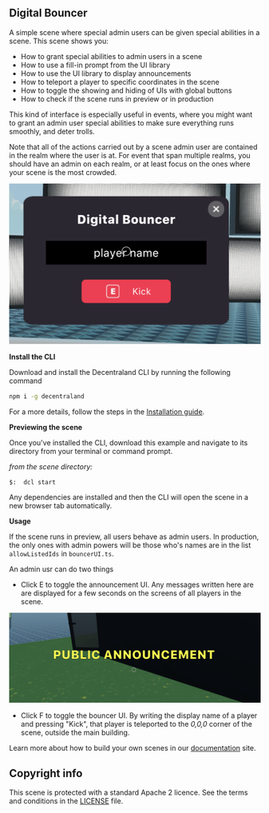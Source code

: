 ## Digital Bouncer

A simple scene where special admin users can be given special abilities in a scene. This scene shows you:

- How to grant special abilities to admin users in a scene
- How to use a fill-in prompt from the UI library
- How to use the UI library to display announcements
- How to teleport a player to specific coordinates in the scene
- How to toggle the showing and hiding of UIs with global buttons
- How to check if the scene runs in preview or in production

This kind of interface is especially useful in events, where you might want to grant an admin user special abilities to make sure everything runs smoothly, and deter trolls.

Note that all of the actions carried out by a scene admin user are contained in the realm where the user is at. For event that span multiple realms, you should have an admin on each realm, or at least focus on the ones where your scene is the most crowded.

![](screenshot/screenshot.png)

**Install the CLI**

Download and install the Decentraland CLI by running the following command

```bash
npm i -g decentraland
```

For a more details, follow the steps in the [Installation guide](https://docs.decentraland.org/documentation/installation-guide/).

**Previewing the scene**

Once you've installed the CLI, download this example and navigate to its directory from your terminal or command prompt.

_from the scene directory:_

```
$:  dcl start
```

Any dependencies are installed and then the CLI will open the scene in a new browser tab automatically.

**Usage**

If the scene runs in preview, all users behave as admin users. In production, the only ones with admin powers will be those who's names are in the list `allowListedIds` in `bouncerUI.ts`.

An admin usr can do two things

- Click E to toggle the announcement UI. Any messages written here are are displayed for a few seconds on the screens of all players in the scene.

![](screenshot/announcement.png)

- Click F to toggle the bouncer UI. By writing the display name of a player and pressing "Kick", that player is teleported to the _0,0,0_ corner of the scene, outside the main building.

Learn more about how to build your own scenes in our [documentation](https://docs.decentraland.org/) site.

## Copyright info

This scene is protected with a standard Apache 2 licence. See the terms and conditions in the [LICENSE](/LICENSE) file.
